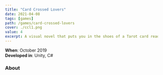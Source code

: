 ```yaml
---
title: "Card Crossed Lovers"
date: 2021-04-08
tags: [games]
path: /games/card-crossed-lovers
cover: ./ccl1.png
value: 4
excerpt: A visual novel that puts you in the shoes of a Tarot card reader.
---
```

**When**: October 2019 <br>
**Developed in**: Unity, C#
### About